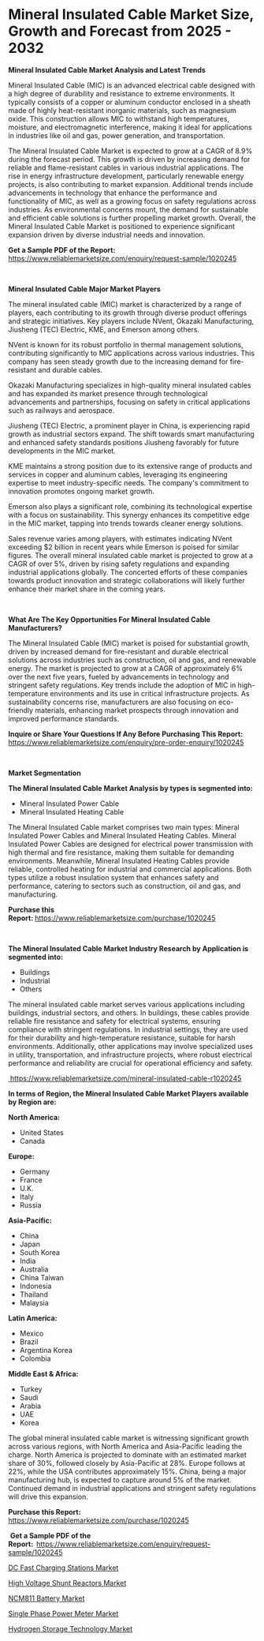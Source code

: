 <p><h1>Mineral Insulated Cable Market Size, Growth and Forecast from 2025 - 2032</h1></p><p><strong>Mineral Insulated Cable Market Analysis and Latest Trends</strong></p>
<p><p>Mineral Insulated Cable (MIC) is an advanced electrical cable designed with a high degree of durability and resistance to extreme environments. It typically consists of a copper or aluminum conductor enclosed in a sheath made of highly heat-resistant inorganic materials, such as magnesium oxide. This construction allows MIC to withstand high temperatures, moisture, and electromagnetic interference, making it ideal for applications in industries like oil and gas, power generation, and transportation.</p><p>The Mineral Insulated Cable Market is expected to grow at a CAGR of 8.9% during the forecast period. This growth is driven by increasing demand for reliable and flame-resistant cables in various industrial applications. The rise in energy infrastructure development, particularly renewable energy projects, is also contributing to market expansion. Additional trends include advancements in technology that enhance the performance and functionality of MIC, as well as a growing focus on safety regulations across industries. As environmental concerns mount, the demand for sustainable and efficient cable solutions is further propelling market growth. Overall, the Mineral Insulated Cable Market is positioned to experience significant expansion driven by diverse industrial needs and innovation.</p></p>
<p><strong>Get a Sample PDF of the Report:&nbsp;</strong> <a href="https://www.reliablemarketsize.com/enquiry/request-sample/1020245?utm_campaign=1845&utm_medium=2&utm_source=Github&utm_content=ia&utm_term=07042025&utm_id=mineral-insulated-cable">https://www.reliablemarketsize.com/enquiry/request-sample/1020245</a></p>
<p>&nbsp;</p>
<p><strong>Mineral Insulated Cable Major Market Players</strong></p>
<p><p>The mineral insulated cable (MIC) market is characterized by a range of players, each contributing to its growth through diverse product offerings and strategic initiatives. Key players include NVent, Okazaki Manufacturing, Jiusheng (TEC) Electric, KME, and Emerson among others. </p><p>NVent is known for its robust portfolio in thermal management solutions, contributing significantly to MIC applications across various industries. This company has seen steady growth due to the increasing demand for fire-resistant and durable cables.</p><p>Okazaki Manufacturing specializes in high-quality mineral insulated cables and has expanded its market presence through technological advancements and partnerships, focusing on safety in critical applications such as railways and aerospace. </p><p>Jiusheng (TEC) Electric, a prominent player in China, is experiencing rapid growth as industrial sectors expand. The shift towards smart manufacturing and enhanced safety standards positions Jiusheng favorably for future developments in the MIC market.</p><p>KME maintains a strong position due to its extensive range of products and services in copper and aluminum cables, leveraging its engineering expertise to meet industry-specific needs. The company's commitment to innovation promotes ongoing market growth.</p><p>Emerson also plays a significant role, combining its technological expertise with a focus on sustainability. This synergy enhances its competitive edge in the MIC market, tapping into trends towards cleaner energy solutions.</p><p>Sales revenue varies among players, with estimates indicating NVent exceeding $2 billion in recent years while Emerson is poised for similar figures. The overall mineral insulated cable market is projected to grow at a CAGR of over 5%, driven by rising safety regulations and expanding industrial applications globally. The concerted efforts of these companies towards product innovation and strategic collaborations will likely further enhance their market share in the coming years.</p></p>
<p>&nbsp;</p>
<p><strong>What Are The Key Opportunities For Mineral Insulated Cable Manufacturers?</strong></p>
<p><p>The Mineral Insulated Cable (MIC) market is poised for substantial growth, driven by increased demand for fire-resistant and durable electrical solutions across industries such as construction, oil and gas, and renewable energy. The market is projected to grow at a CAGR of approximately 6% over the next five years, fueled by advancements in technology and stringent safety regulations. Key trends include the adoption of MIC in high-temperature environments and its use in critical infrastructure projects. As sustainability concerns rise, manufacturers are also focusing on eco-friendly materials, enhancing market prospects through innovation and improved performance standards.</p></p>
<p><strong>Inquire or Share Your Questions If Any Before Purchasing This Report:</strong> <a href="https://www.reliablemarketsize.com/enquiry/pre-order-enquiry/1020245?utm_campaign=1845&utm_medium=2&utm_source=Github&utm_content=ia&utm_term=07042025&utm_id=mineral-insulated-cable">https://www.reliablemarketsize.com/enquiry/pre-order-enquiry/1020245</a></p>
<p>&nbsp;</p>
<p><strong>Market Segmentation</strong></p>
<p><strong>The Mineral Insulated Cable Market Analysis by types is segmented into:</strong></p>
<p><ul><li>Mineral Insulated Power Cable</li><li>Mineral Insulated Heating Cable</li></ul></p>
<p><p>The Mineral Insulated Cable market comprises two main types: Mineral Insulated Power Cables and Mineral Insulated Heating Cables. Mineral Insulated Power Cables are designed for electrical power transmission with high thermal and fire resistance, making them suitable for demanding environments. Meanwhile, Mineral Insulated Heating Cables provide reliable, controlled heating for industrial and commercial applications. Both types utilize a robust insulation system that enhances safety and performance, catering to sectors such as construction, oil and gas, and manufacturing.</p></p>
<p><strong>Purchase this Report:&nbsp;</strong><a href="https://www.reliablemarketsize.com/purchase/1020245?utm_campaign=1845&utm_medium=2&utm_source=Github&utm_content=ia&utm_term=07042025&utm_id=mineral-insulated-cable">https://www.reliablemarketsize.com/purchase/1020245</a></p>
<p>&nbsp;</p>
<p><strong>The Mineral Insulated Cable Market Industry Research by Application is segmented into:</strong></p>
<p><ul><li>Buildings</li><li>Industrial</li><li>Others</li></ul></p>
<p><p>The mineral insulated cable market serves various applications including buildings, industrial sectors, and others. In buildings, these cables provide reliable fire resistance and safety for electrical systems, ensuring compliance with stringent regulations. In industrial settings, they are used for their durability and high-temperature resistance, suitable for harsh environments. Additionally, other applications may involve specialized uses in utility, transportation, and infrastructure projects, where robust electrical performance and reliability are crucial for operational efficiency and safety.</p></p>
<p><a href="https://www.reliablemarketsize.com/mineral-insulated-cable-r1020245?utm_campaign=1845&utm_medium=2&utm_source=Github&utm_content=ia&utm_term=07042025&utm_id=mineral-insulated-cable">&nbsp;https://www.reliablemarketsize.com/mineral-insulated-cable-r1020245</a></p>
<p><strong>In terms of Region, the Mineral Insulated Cable Market Players available by Region are:</strong></p>
<p>
    <p> <strong> North America: </strong>
        <ul>
            <li>United States</li>
            <li>Canada</li>
        </ul>
        </p> 
    <p> <strong> Europe: </strong>
        <ul>
            <li>Germany</li>
            <li>France</li>
            <li>U.K.</li>
            <li>Italy</li>
            <li>Russia</li>
        </ul>
        </p> 
    <p> <strong> Asia-Pacific: </strong>
        <ul>
            <li>China</li>
            <li>Japan</li>
            <li>South Korea</li>
            <li>India</li>
            <li>Australia</li>
            <li>China Taiwan</li>
            <li>Indonesia</li>
            <li>Thailand</li>
            <li>Malaysia</li>
        </ul>
        </p> 
    <p> <strong> Latin America: </strong>
        <ul>
            <li>Mexico</li>
            <li>Brazil</li>
            <li>Argentina Korea</li>
            <li>Colombia</li>
        </ul>
        </p> 
    <p> <strong> Middle East & Africa: </strong>
        <ul>
            <li>Turkey</li>
            <li>Saudi</li>
            <li>Arabia</li>
            <li>UAE</li>
            <li>Korea</li>
        </ul>
    </p>
    </p>
<p><p>The global mineral insulated cable market is witnessing significant growth across various regions, with North America and Asia-Pacific leading the charge. North America is projected to dominate with an estimated market share of 30%, followed closely by Asia-Pacific at 28%. Europe follows at 22%, while the USA contributes approximately 15%. China, being a major manufacturing hub, is expected to capture around 5% of the market. Continued demand in industrial applications and stringent safety regulations will drive this expansion.</p></p>
<p><strong>Purchase this Report: </strong><a href="https://www.reliablemarketsize.com/purchase/1020245?utm_campaign=1845&utm_medium=2&utm_source=Github&utm_content=ia&utm_term=07042025&utm_id=mineral-insulated-cable">https://www.reliablemarketsize.com/purchase/1020245</a></p>
<p>&nbsp;<strong>Get a Sample PDF of the Report:&nbsp;&nbsp;</strong><a href="https://www.reliablemarketsize.com/enquiry/request-sample/1020245?utm_campaign=1845&utm_medium=2&utm_source=Github&utm_content=ia&utm_term=07042025&utm_id=mineral-insulated-cable">https://www.reliablemarketsize.com/enquiry/request-sample/1020245</a></p>
<p><strong></strong></p>
<p><p><a href="https://github.com/foustzelmsdv/Market-Research-Report-List-1/blob/main/dc-fast-charging-stations-market.md?utm_campaign=1845&utm_medium=2&utm_source=Github&utm_content=ia&utm_term=07042025&utm_id=mineral-insulated-cable">DC Fast Charging Stations Market</a></p><p><a href="https://github.com/dagnewopus/Market-Research-Report-List-1/blob/main/high-voltage-shunt-reactors-market.md?utm_campaign=1845&utm_medium=2&utm_source=Github&utm_content=ia&utm_term=07042025&utm_id=mineral-insulated-cable">High Voltage Shunt Reactors Market</a></p><p><a href="https://github.com/suebabuhai/Market-Research-Report-List-1/blob/main/ncm811-battery-market.md?utm_campaign=1845&utm_medium=2&utm_source=Github&utm_content=ia&utm_term=07042025&utm_id=mineral-insulated-cable">NCM811 Battery Market</a></p><p><a href="https://github.com/papnider/Market-Research-Report-List-1/blob/main/single-phase-power-meter-market.md?utm_campaign=1845&utm_medium=2&utm_source=Github&utm_content=ia&utm_term=07042025&utm_id=mineral-insulated-cable">Single Phase Power Meter Market</a></p><p><a href="https://github.com/dickstoscopg/Market-Research-Report-List-1/blob/main/hydrogen-storage-technology-market.md?utm_campaign=1845&utm_medium=2&utm_source=Github&utm_content=ia&utm_term=07042025&utm_id=mineral-insulated-cable">Hydrogen Storage Technology Market</a></p></p>